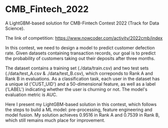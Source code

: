 # CMB_Fintech_2022
A LightGBM-based solution for CMB-Fintech Contest 2022 (Track for Data Science). 

The link of competition: https://www.nowcoder.com/activity/2022cmb/index 

In this contest, we need to design a model to predict customer defection rate. Given datasets containing transaction records, our goal is to predict the probability of customers taking out their deposits after three months.

The dataset contains a training set (./data/train.csv) and two test sets (./data/test_A.csv & ./data/test_B.csv), which correponds to Rank A and Rank B in evaluations. As a classification task, each user in the dataset has a unique id ('CUST_UID') and a 50-dimensional feature, as well as a label  ('LABEL') indicating whether the user is churning or not. The model's evaluation metric is AUC.

Here I present my LightGBM-based solution in this contest, which follows the steps to build a ML model: pre-processing, feature engineering and model fusion. My solution achieves 0.9516 in Rank A and 0.7539 in Rank B, which still remains much place for improvement.
